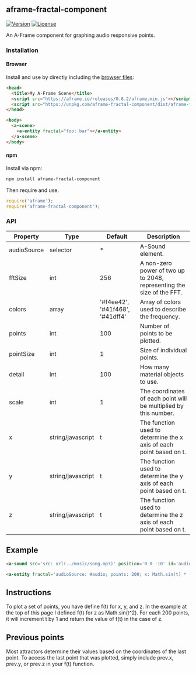 ## aframe-fractal-component

[![Version](http://img.shields.io/npm/v/aframe-fractal-component.svg?style=flat-square)](https://npmjs.org/package/aframe-fractal-component)
[![License](http://img.shields.io/npm/l/aframe-fractal-component.svg?style=flat-square)](https://npmjs.org/package/aframe-fractal-component)

An A-Frame component for graphing audio responsive points.

### Installation

#### Browser

Install and use by directly including the [browser files](dist):

```html
<head>
  <title>My A-Frame Scene</title>
  <script src="https://aframe.io/releases/0.8.2/aframe.min.js"></script>
  <script src="https://unpkg.com/aframe-fractal-component/dist/aframe-fractal-component.min.js"></script>
</head>

<body>
  <a-scene>
    <a-entity fractal="foo: bar"></a-entity>
  </a-scene>
</body>
```

#### npm

Install via npm:

```bash
npm install aframe-fractal-component
```

Then require and use.

```js
require('aframe');
require('aframe-fractal-component');
```

### API

| Property            | Type              | Default                         | Description                                                               |
|---------------------|-------------------|---------------------------------|---------------------------------------------------------------------------|
| audioSource         | selector          | *                               | A-Sound element.                                                          |
| fftSize             | int               | 256                             | A non-zero power of two up to 2048, representing the size of the FFT.     |
| colors              | array             | '#f4ee42', '#41f468', '#41dff4' | Array of colors used to describe the frequency.                           |
| points              | int               | 100                             | Number of points to be plotted.                                           |
| pointSize           | int               | 1                               | Size of individual points.                                                |
| detail              | int               | 100                             | How many material objects to use.                                         |
| scale               | int               | 1                               | The coordinates of each point will be multiplied by this number.          |
| x                   | string/javascript | t                               | The function used to determine the x axis of each point based on t.       |
| y                   | string/javascript | t                               | The function used to determine the y axis of each point based on t.       |
| z                   | string/javascript | t                               | The function used to determine the z axis of each point based on t.       |

## Example

```html
<a-sound src='src: url(../music/song.mp3)' position='0 0 -10' id='audio' autoplay='true'></a-sound>

<a-entity fractal='audioSource: #audio; points: 200; x: Math.sin(t) * (t^2); z: Math.sin(t^2);' position='0 140 0' rotation='0 0 180'></a-entity>
```

## Instructions

To plot a set of points, you have define f(t) for x, y, and z. In the example at the top of this page I defined f(t) for z as Math.sin(t^2). For each 200 points, it will increment t by 1 and return the value of f(t) in the case of z.

## Previous points

Most attractors determine their values based on the coordinates of the last point. To access the last point that was plotted, simply include prev.x, prev.y, or prev.z in your f(t) function.

